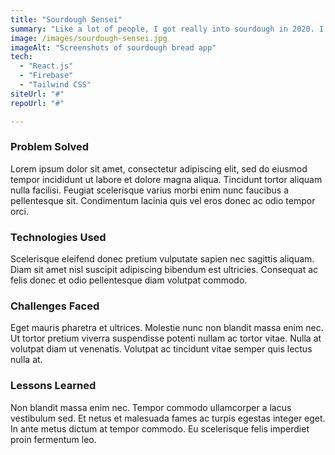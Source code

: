 ```yaml
---
title: "Sourdough Sensei"
summary: "Like a lot of people, I got really into sourdough in 2020. I made this app to help me bake delicious bread by putting all my recipes and schedules in one place."
image: /images/sourdough-sensei.jpg
imageAlt: "Screenshots of sourdough bread app"
tech:
  - "React.js"
  - "Firebase"
  - "Tailwind CSS"
siteUrl: "#"
repoUrl: "#"

---
```


### Problem Solved

Lorem ipsum dolor sit amet, consectetur adipiscing elit, sed do eiusmod tempor incididunt ut labore et dolore magna aliqua. Tincidunt tortor aliquam nulla facilisi. Feugiat scelerisque varius morbi enim nunc faucibus a pellentesque sit. Condimentum lacinia quis vel eros donec ac odio tempor orci.

### Technologies Used

Scelerisque eleifend donec pretium vulputate sapien nec sagittis aliquam. Diam sit amet nisl suscipit adipiscing bibendum est ultricies. Consequat ac felis donec et odio pellentesque diam volutpat commodo.

### Challenges Faced

Eget mauris pharetra et ultrices. Molestie nunc non blandit massa enim nec. Ut tortor pretium viverra suspendisse potenti nullam ac tortor vitae. Nulla at volutpat diam ut venenatis. Volutpat ac tincidunt vitae semper quis lectus nulla at.

### Lessons Learned

Non blandit massa enim nec. Tempor commodo ullamcorper a lacus vestibulum sed. Et netus et malesuada fames ac turpis egestas integer eget. In ante metus dictum at tempor commodo. Eu scelerisque felis imperdiet proin fermentum leo.
